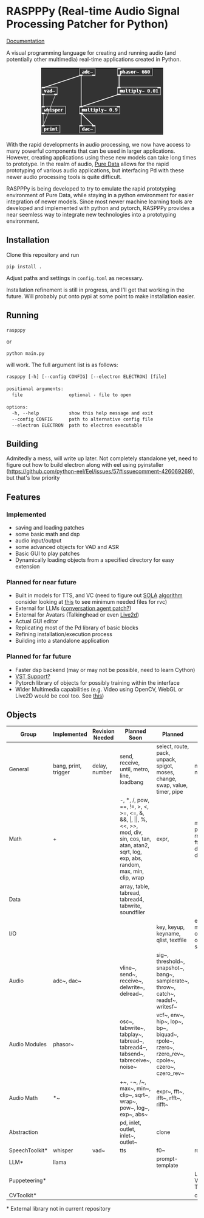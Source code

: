 # RASPPPy (Real-time Audio Signal Processing Patcher for Python)

[Documentation](docs/README.md)

A visual programming language for creating and running audio (and potentially other multimedia) real-time applications created in Python.

<p align="center"><img src='examples/phasor_loopback.PNG'></p>

With the rapid developments in audio processing, we now have access to many powerful components that can be used in larger applications. However, creating applications using these new models can take long times to prototype. In the realm of audio, [Pure Data](https://puredata.info/) allows for the rapid prototyping of various audio applications, but interfacing Pd with these newer audio processing tools is quite difficult.

RASPPPy is being developed to try to emulate the rapid prototyping environment of Pure Data, while staying in a python environment for easier integration of newer models. Since most newer machine learning tools are developed and implemented with python and pytorch, RASPPPy provides a near seemless way to integrate new technologies into a prototyping environment.


## Installation

Clone this repository and run
```
pip install .
```
Adjust paths and settings in `config.toml` as necessary.

Installation refinement is still in progress, and I'll get that working in the future. Will probably put onto pypi at some point to make installation easier.

## Running
```
raspppy
```
or
```
python main.py
```
will work. The full argument list is as follows:
```
raspppy [-h] [--config CONFIG] [--electron ELECTRON] [file]

positional arguments:
  file                 optional - file to open

options:
  -h, --help           show this help message and exit
  --config CONFIG      path to alternative config file
  --electron ELECTRON  path to electron executable
```

## Building

Admitedly a mess, will write up later. Not completely standalone yet, need to figure out how to build electron along with eel using pyinstaller (https://github.com/python-eel/Eel/issues/57#issuecomment-426069269), but that's low priority

## Features

### Implemented
- saving and loading patches
- some basic math and dsp
- audio input/output
- some advanced objects for VAD and ASR
- Basic GUI to play patches
- Dynamically loading objects from a specified directory for easy extension

### Planned for near future
- Built in models for TTS, and VC (need to figure out [SOLA](https://github.com/w-okada/voice-changer/blob/master/server/voice_changer/VoiceChanger.py) [algorithm](https://github.com/yxlllc/DDSP-SVC/blob/master/gui.py) consider looking at [this](https://github.com/SillyTavern/SillyTavern-Extras/tree/main/modules/voice_conversion) to see minimum needed files for rvc)
- External for LLMs ([conversation agent patch?](https://arxiv.org/pdf/2304.03442.pdf))
- External for Avatars (Talkinghead or even [Live2d](https://github.com/Live2D/CubismWebSamples))
- Actual GUI editor
- Replicating most of the Pd library of basic blocks
- Refining installation/execution process
- Building into a standalone application

### Planned for far future
- Faster dsp backend (may or may not be possible, need to learn Cython)
- [VST Support?](https://github.com/hq9000/cython-vst-loader)
- Pytorch library of objects for possibly training within the interface
- Wider Multimedia capabilities (e.g. Video using OpenCV, WebGL or Live2D would be cool too. See [this](https://github.com/1996scarlet/OpenVtuber))

## Objects

| Group | Implemented | Revision Needed | Planned Soon | Planned | Wishlist |
|--|--|--|--|--|--|
| General | bang, print, trigger | delay, number | send, receive, until, metro, line, loadbang | select, route, pack, unpack, spigot, moses, change, swap, value, timer, pipe | netsend, netreceive
| Math | + | | -, *, /, pow, ==, !=, >, <, >=, <=, &, &&, \|, \|\|, %, <<, >>, mod, div, sin, cos, tan, atan, atan2, sqrt, log, exp, abs, random, max, min, clip, wrap | expr, | mtof, powtodb, rmstodb, ftom, dbtopow, dbtorms
| Data | | | array, table, tabread, tabread4, tabwrite, soundfiler | 
| I/O | | | | key, keyup, keyname, qlist, textfile | everything midi and osc, openpanel, savepanel
| Audio | adc~, dac~ | | vline~, send~, receive~, delwrite~, delread~, | sig~, threshold~, snapshot~, bang~, samplerate~, throw~, catch~, readsf~, writesf~
| Audio Modules | phasor~ | | osc~, tabwrite~, tabplay~, tabread~, tabread4~, tabsend~, tabreceive~, noise~ | vcf~, env~, hip~, lop~, bp~, biquad~, rpole~, rzero~, rzero_rev~, cpole~, czero~, czero_rev~
| Audio Math | *~ | | +~, -~, /~, max~, min~, clip~, sqrt~, wrap~, pow~, log~, exp~, abs~ | expr~, fft~, ifft~, rfft~, rifft~
| Abstraction | | | pd, inlet, outlet, inlet~, outlet~ | clone
| SpeechToolkit* | whisper | vad~ | tts | f0~ | rcv~
| LLM* | llama | | | prompt-template |
| Puppeteering* | | | | | Live2D, VRM, TalkingHead
| CVToolkit* | | | | | cam

\*  External library not in current repository
